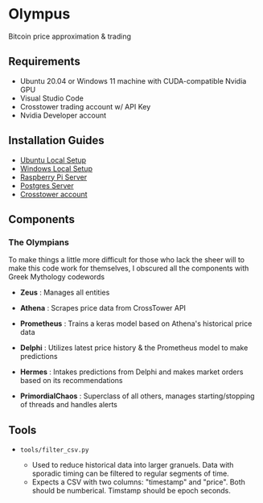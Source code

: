 # Olympus
Bitcoin price approximation & trading

## Requirements

- Ubuntu 20.04 or Windows 11 machine with CUDA-compatible Nvidia GPU 
- Visual Studio Code
- Crosstower trading account w/ API Key
- Nvidia Developer account

## Installation Guides

- [Ubuntu Local Setup](docs/ubuntu_local_setup.md)
- [Windows Local Setup](docs/windows_local_setup.md)
- [Raspberry Pi Server](docs/raspi_server_setup.md)
- [Postgres Server](docs/postgres_server_setup.md)
- [Crosstower account]()

## Components

### The Olympians

To make things a little more difficult for those who lack the sheer will to make this code work for themselves, I obscured all the components with Greek Mythology codewords

- **Zeus** : Manages all entities

- **Athena** : Scrapes price data from CrossTower API

- **Prometheus** : Trains a keras model based on Athena's historical price data

- **Delphi** : Utilizes latest price history & the Prometheus model to make predictions

- **Hermes** : Intakes predictions from Delphi and makes market orders based on its recommendations 

- **PrimordialChaos** : Superclass of all others, manages starting/stopping of threads and handles alerts

## Tools

- `tools/filter_csv.py`
        
  - Used to reduce historical data into larger granuels. Data with sporadic timing can be filtered to regular segments of time.
  - Expects a CSV with two columns: "timestamp" and "price". Both should be numberical. Timstamp should be epoch seconds.
